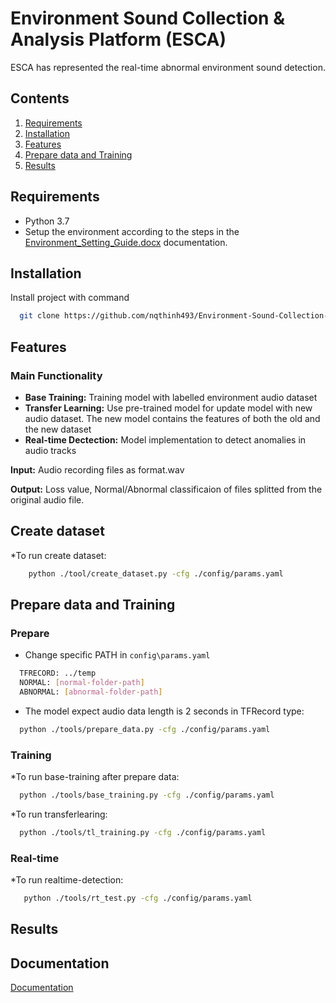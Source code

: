 # Environment Sound Collection & Analysis Platform (ESCA)

ESCA has represented the real-time abnormal environment sound detection.




## Contents

1. [Requirements](#-Requirements)
2. [Installation](#-Installation)
3. [Features](#-Features)
4. [Prepare data and Training](#-Prepare-data-and-Training)
2. [Results](#-Results)
## Requirements 
* Python 3.7
* Setup the environment according to the steps in the [Environment_Setting_Guide.docx](./Docs/Environment_Setting_Guide.docx) documentation.

## Installation

Install project with command
```bash
  git clone https://github.com/nqthinh493/Environment-Sound-Collection-Analysis-Platform

```
    
## Features

### Main Functionality
* **Base Training:** Training model with labelled environment audio dataset
* **Transfer Learning:** Use pre-trained model for update model with new audio dataset. The new model contains the features of both the old and the new dataset
* **Real-time Dectection:** Model implementation to detect anomalies in audio tracks

**Input:** Audio recording files as format.wav

**Output:** Loss value, Normal/Abnormal classificaion of files splitted from the original audio file.

## Create dataset
*To run create dataset:
```bash
    python ./tool/create_dataset.py -cfg ./config/params.yaml
```

## Prepare data and Training

### Prepare
* Change specific PATH in ```config\params.yaml```

```bash
  TFRECORD: ../temp
  NORMAL: [normal-folder-path]
  ABNORMAL: [abnormal-folder-path]

```


* The model expect audio data length is 2 seconds in TFRecord type:
```bash
  python ./tools/prepare_data.py -cfg ./config/params.yaml
```
### Training
*To run base-training after prepare data: 
```bash
  python ./tools/base_training.py -cfg ./config/params.yaml
```
*To run transferlearing: 
```bash
  python ./tools/tl_training.py -cfg ./config/params.yaml
```
### Real-time
*To run realtime-detection:
```bash
   python ./tools/rt_test.py -cfg ./config/params.yaml  
```
## Results
## Documentation

[Documentation](./Docs/)
